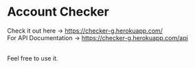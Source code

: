 # Account Checker
Check it out here -> https://checker-g.herokuapp.com/<br>
For API Documentation -> https://checker-g.herokuapp.com/api<br><br>

Feel free to use it.
